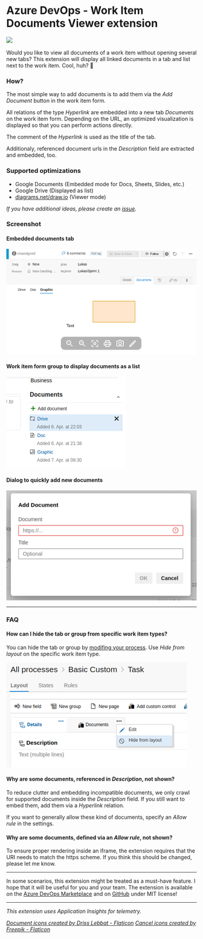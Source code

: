 # Azure DevOps - Work Item Documents Viewer extension
![](https://img.shields.io/badge/license-MIT-blue.svg)

Would you like to view all documents of a work item without opening several new tabs? This extension will display all linked documents in a tab and list next to the work item. Cool, huh? 🤩

### How?

The most simple way to add documents is to add them via the _Add Document_ button in the work item form.

All relations of the type _Hyperlink_ are embedded into a new tab _Documents_ on the work item form. Depending on the URL, an optimized visualization is displayed so that you can perform actions directly.

The comment of the _Hyperlink_ is used as the title of the tab.

Additionaly, referenced document urls in the _Description_ field are extracted and embedded, too.

### Supported optimizations

- Google Documents (Embedded mode for Docs, Sheets, Slides, etc.)
- Google Drive (Displayed as list)
- [diagrams.net/draw.io](https://app.diagrams.net/) (Viewer mode)

_If you have additional ideas, please create an [issue](https://github.com/woehrl01/azdo-workitem-documents-extension/issues)._

### Screenshot

#### Embedded documents tab

![diagrams.net](static/diagrams.net.png)

#### Work item form group to display documents as a list

![form group](static/form_group.png)

#### Dialog to quickly add new documents

![add dialog](static/add_dialog.png)


---

### FAQ

#### How can I hide the tab or group from specific work item types?

You can hide the tab or group by [modifing your process](https://docs.microsoft.com/en-us/azure/devops/organizations/settings/work/customize-process-form?view=azure-devops). Use _Hide from layout_ on the specific work item type.

![hide from layout](static/hide_from_layout.png)

#### Why are some documents, referenced in _Description_, not shown?

To reduce clutter and embedding incompatible documents, we only crawl for supported documents inside the _Description_ field. If you still want to embed them, add them via a _Hyperlink_ relation.

If you want to generally allow these kind of documents, specify an _Allow rule_ in the settings.

#### Why are some documents, defined via an _Allow rule_, not shown?

To ensure proper rendering inside an iframe, the extension requires that the URI needs to match the https scheme. If you think this should be changed, please let me know.

---

In some scenarios, this extension might be treated as a must-have feature. I hope that it will be useful for you and your team. The extension is available on the [Azure DevOps Marketplace](https://marketplace.visualstudio.com/items?itemName=lukaswoehrl.azdo-workitem-documents) and on [GitHub](https://github.com/woehrl01/azdo-workitem-documents-extension) under MIT license!

---
_This extension uses Application Insights for telemetry._

_[Document icons created by Driss Lebbat - Flaticon](https://www.flaticon.com/free-icons/document)_
_[Cancel icons created by Freepik - Flaticon](https://www.flaticon.com/free-icons/cancel)_

